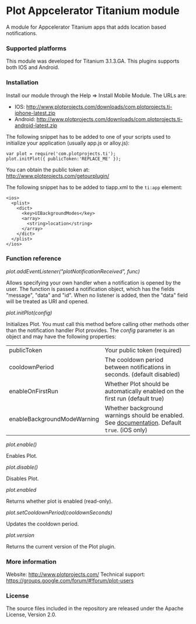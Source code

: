 Plot Appcelerator Titanium module
========================
A module for Appcelerator Titanium apps that adds location based notifications. 

### Supported platforms ###

This module was developed for Titanium 3.1.3.GA.
This plugins supports both IOS and Android.

### Installation ###

Install our module through the Help => Install Mobile Module. The URLs are:
- IOS: http://www.plotprojects.com/downloads/com.plotprojects.ti-iphone-latest.zip
- Android: http://www.plotprojects.com/downloads/com.plotprojects.ti-android-latest.zip

The following snippet has to be added to one of your scripts used to initialize your application (usually app.js or alloy.js):
```
var plot = require('com.plotprojects.ti');
plot.initPlot({ publicToken:'REPLACE_ME' });
```

You can obtain the public token at: http://www.plotprojects.com/getourplugin/

The following snippet has to be added to tiapp.xml to the ```ti:app``` element:
```
<ios>
  <plist>
    <dict>
      <key>UIBackgroundModes</key>
      <array>
        <string>location</string>
      </array>
    </dict>   
  </plist>
</ios>
```

### Function reference ###

_plot.addEventListener("plotNotificationReceived", func)_

Allows specifying your own handler when a notification is opened by the user. The function is passed a notification object, which has the fields "message", "data" and "id". When no listener is added, then the "data" field will be treated as URI and opened.

_plot.initPlot(config)_

Initializes Plot. You must call this method before calling other methods other than the notification handler Plot provides.
The _config_ parameter is an object and may have the following properties:

<table>
<tr>
<td>publicToken</td><td>Your public token (required)</td>
</tr><tr>
<td>cooldownPeriod</td><td>The cooldown period between notifications in seconds. (default disabled)</td>
</tr><tr>
<td>enableOnFirstRun</td><td>Whether Plot should be automatically enabled on the first run (default true)</td>
</tr><tr>
<td>enableBackgroundModeWarning</td><td>Whether background warnings should be enabled. See <a href="http://www.plotprojects.com/plot-app-library-documentation-latest/">documentation</a>. Default <code>true</code>. (iOS only)</td>
</tr>
</table>

_plot.enable()_

Enables Plot.

_plot.disable()_

Disables Plot.

_plot.enabled_

Returns whether plot is enabled (read-only).

_plot.setCooldownPeriod(cooldownSeconds)_

Updates the cooldown period.

_plot.version_

Returns the current version of the Plot plugin.

### More information ###
Website: http://www.plotprojects.com/
Technical support: https://groups.google.com/forum/#!forum/plot-users

### License ###
The source files included in the repository are released under the Apache License, Version 2.0.
